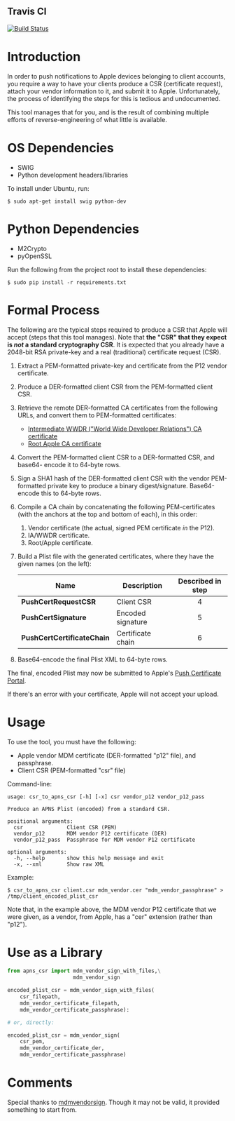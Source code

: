 ## Travis CI 
[![Build Status](https://travis-ci.org/travis-ci/travis-web.svg?branch=master)](https://travis-ci.org/Python3pkg/ApnsPlistCsr)

# Introduction

In order to push notifications to Apple devices belonging to client accounts,
you require a way to have your clients produce a CSR (certificate request),
attach your vendor information to it, and submit it to Apple. Unfortunately, 
the process of identifying the steps for this is tedious and undocumented.

This tool manages that for you, and is the result of combining multiple efforts of reverse-engineering of what little is available.

# OS Dependencies

- SWIG
- Python development headers/libraries

To install  under Ubuntu, run:

```
$ sudo apt-get install swig python-dev
```

# Python Dependencies

- M2Crypto
- pyOpenSSL

Run the following from the project root to install these dependencies:

```
$ sudo pip install -r requirements.txt
```

# Formal Process

The following are the typical steps required to produce a CSR that Apple will 
accept (steps that this tool manages). Note that **the "CSR" that they expect 
is *not* a standard cryptography CSR**. It is expected that you already have a 
2048-bit RSA private-key and a real (traditional) certificate request (CSR).

1. Extract a PEM-formatted private-key and certificate from the P12 vendor 
   certificate.

2. Produce a DER-formatted client CSR from the PEM-formatted client CSR.

3. Retrieve the remote DER-formatted CA certificates from the following URLs, 
   and convert them to PEM-formatted certificates:
   - [Intermediate WWDR ("World Wide Developer Relations") CA certificate](https://developer.apple.com/certificationauthority/AppleWWDRCA.cer)
   - [Root Apple CA certificate](http://www.apple.com/appleca/AppleIncRootCertificate.cer)
4. Convert the PEM-formatted client CSR to a DER-formatted CSR, and base64-
   encode it to 64-byte rows.

5. Sign a SHA1 hash of the DER-formatted client CSR with the vendor PEM-formatted 
   private key to produce a binary digest/signature. Base64-encode
   this to 64-byte rows.

6. Compile a CA chain by concatenating the following PEM-certificates (with the 
   anchors at the top and bottom of each), in this order:
   1. Vendor certificate (the actual, signed PEM certificate *in* the P12).
   2. IA/WWDR certificate.
   3. Root/Apple certificate.
7. Build a Plist file with the generated certificates, where they have the 
   given names (on the left):

   | Name                         | Description       | Described in step |
   | ---------------------------- | ----------------- |:-----------------:|
   | **PushCertRequestCSR**       | Client CSR        | 4                 |
   | **PushCertSignature**        | Encoded signature | 5                 |
   | **PushCertCertificateChain** | Certificate chain | 6                 |

8. Base64-encode the final Plist XML to 64-byte rows.

The final, encoded Plist may now be submitted to Apple's [Push Certificate Portal](http://identity.apple.com).

If there's an error with your certificate, Apple will not accept your upload.

# Usage

To use the tool, you must have the following:

- Apple vendor MDM certificate (DER-formatted "p12" file), and passphrase.
- Client CSR (PEM-formatted "csr" file)

Command-line:

```
usage: csr_to_apns_csr [-h] [-x] csr vendor_p12 vendor_p12_pass

Produce an APNS Plist (encoded) from a standard CSR.

positional arguments:
  csr              Client CSR (PEM)
  vendor_p12       MDM vendor P12 certificate (DER)
  vendor_p12_pass  Passphrase for MDM vendor P12 certificate

optional arguments:
  -h, --help       show this help message and exit
  -x, --xml        Show raw XML
```

Example:

```
$ csr_to_apns_csr client.csr mdm_vendor.cer "mdm_vendor_passphrase" > /tmp/client_encoded_plist_csr
```

Note that, in the example above, the MDM vendor P12 certificate that we were
given, as a vendor, from Apple, has a "cer" extension (rather than "p12").

# Use as a Library

```python
from apns_csr import mdm_vendor_sign_with_files,\
                     mdm_vendor_sign

encoded_plist_csr = mdm_vendor_sign_with_files(
    csr_filepath, 
    mdm_vendor_certificate_filepath, 
    mdm_vendor_certificate_passphrase):

# or, directly:

encoded_plist_csr = mdm_vendor_sign(
    csr_pem, 
    mdm_vendor_certificate_der, 
    mdm_vendor_certificate_passphrase)

```

# Comments

Special thanks to [mdmvendorsign](https://github.com/grinich/mdmvendorsign).
Though it may not be valid, it provided something to start from.

